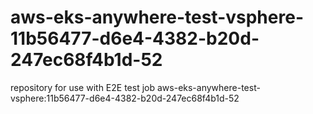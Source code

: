 # aws-eks-anywhere-test-vsphere-11b56477-d6e4-4382-b20d-247ec68f4b1d-52
repository for use with E2E test job aws-eks-anywhere-test-vsphere:11b56477-d6e4-4382-b20d-247ec68f4b1d-52

